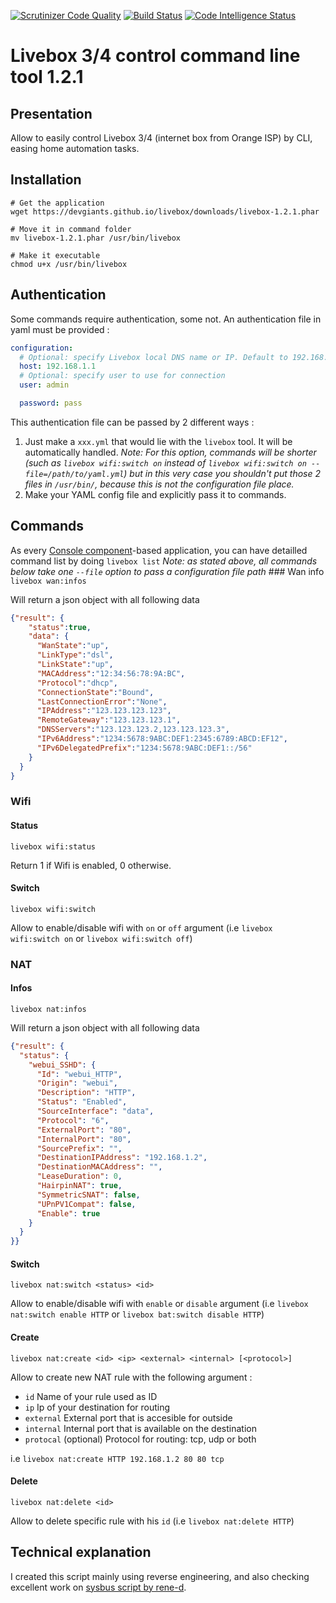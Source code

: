 [![Scrutinizer Code Quality](https://scrutinizer-ci.com/g/devgiants/livebox/badges/quality-score.png?b=master)](https://scrutinizer-ci.com/g/devgiants/livebox/?branch=master)
[![Build Status](https://scrutinizer-ci.com/g/devgiants/livebox/badges/build.png?b=master)](https://scrutinizer-ci.com/g/devgiants/livebox/build-status/master)
[![Code Intelligence Status](https://scrutinizer-ci.com/g/devgiants/livebox/badges/code-intelligence.svg?b=master)](https://scrutinizer-ci.com/code-intelligence)
# Livebox 3/4 control command line tool 1.2.1
## Presentation
Allow to easily control Livebox 3/4 (internet box from Orange ISP) by CLI, easing home automation tasks.

## Installation
```
# Get the application
wget https://devgiants.github.io/livebox/downloads/livebox-1.2.1.phar

# Move it in command folder
mv livebox-1.2.1.phar /usr/bin/livebox

# Make it executable
chmod u+x /usr/bin/livebox
```
## Authentication
Some commands require authentication, some not. An authentication file in yaml must be provided :
```yml
configuration:
  # Optional: specify Livebox local DNS name or IP. Default to 192.168.1.1
  host: 192.168.1.1
  # Optional: specify user to use for connection
  user: admin

  password: pass
```

This authentication file can be passed by 2 different ways :
1) Just make a `xxx.yml` that would lie with the `livebox` tool. It will be automatically handled. _Note: For this option, commands will be shorter (such as `livebox wifi:switch on` instead of `livebox wifi:switch on --file=/path/to/yaml.yml`) but in this very case you shouldn't put those 2 files in `/usr/bin/`, because this is not the configuration file place._
2) Make your YAML config file and explicitly pass it to commands.

## Commands
As every [Console component](https://symfony.com/doc/current/components/console.html)-based application, you can have detailled command list by doing `livebox list`
_Note: as stated above, all commands below take one `--file` option to pass a configuration file path_
### Wan info
`livebox wan:infos`

Will return a json object with all following data

```json
{"result": {
    "status":true,
    "data": {
      "WanState":"up",
      "LinkType":"dsl",
      "LinkState":"up",
      "MACAddress":"12:34:56:78:9A:BC",
      "Protocol":"dhcp",
      "ConnectionState":"Bound",
      "LastConnectionError":"None",
      "IPAddress":"123.123.123.123",
      "RemoteGateway":"123.123.123.1",
      "DNSServers":"123.123.123.2,123.123.123.3",
      "IPv6Address":"1234:5678:9ABC:DEF1:2345:6789:ABCD:EF12",
      "IPv6DelegatedPrefix":"1234:5678:9ABC:DEF1::/56"
    }
  }
}
```

### Wifi
#### Status
`livebox wifi:status`

Return 1 if Wifi is enabled, 0 otherwise.

#### Switch
`livebox wifi:switch`

Allow to enable/disable wifi with `on` or `off` argument (i.e `livebox wifi:switch on` or `livebox wifi:switch off`)

### NAT
#### Infos
`livebox nat:infos`

Will return a json object with all following data

```json
{"result": {
  "status": {
    "webui_SSHD": {
      "Id": "webui_HTTP",
      "Origin": "webui",
      "Description": "HTTP",
      "Status": "Enabled",
      "SourceInterface": "data",
      "Protocol": "6",
      "ExternalPort": "80",
      "InternalPort": "80",
      "SourcePrefix": "",
      "DestinationIPAddress": "192.168.1.2",
      "DestinationMACAddress": "",
      "LeaseDuration": 0,
      "HairpinNAT": true,
      "SymmetricSNAT": false,
      "UPnPV1Compat": false,
      "Enable": true
    }
  }
}}
```

#### Switch
`livebox nat:switch <status> <id>`

Allow to enable/disable wifi with `enable` or `disable` argument (i.e `livebox nat:switch enable HTTP` or `livebox bat:switch disable HTTP`)
#### Create
`livebox nat:create <id> <ip> <external> <internal> [<protocol>]`

Allow to create new NAT rule with the following argument :
- `id` Name of your rule used as ID
- `ip` Ip of your destination for routing
- `external` External port that is accesible for outside
- `internal` Internal port that is available on the destination
- `protocal` (optional) Protocol for routing: tcp, udp or both

i.e `livebox nat:create HTTP 192.168.1.2 80 80 tcp`

#### Delete
`livebox nat:delete <id>`

Allow to delete specific rule with his `id` (i.e `livebox nat:delete HTTP`)


## Technical explanation
I created this script mainly using reverse engineering, and also checking excellent work on [sysbus script by rene-d](https://github.com/rene-d/sysbus).